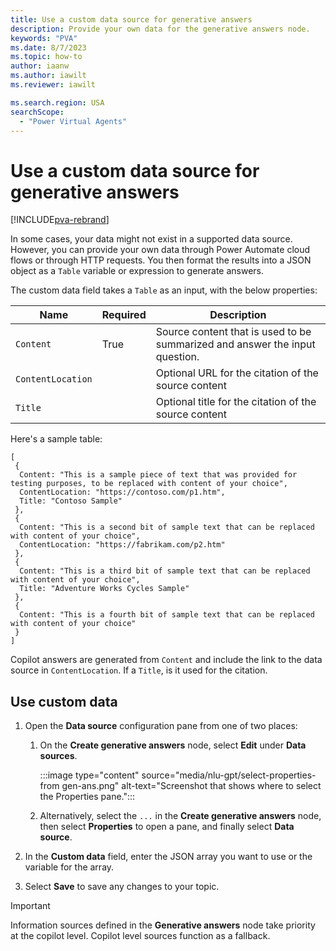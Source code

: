 ```yaml
---
title: Use a custom data source for generative answers
description: Provide your own data for the generative answers node.
keywords: "PVA"
ms.date: 8/7/2023
ms.topic: how-to
author: iaanw
ms.author: iawilt
ms.reviewer: iawilt

ms.search.region: USA
searchScope:
  - "Power Virtual Agents"
---
```


# Use a custom data source for generative answers

[!INCLUDE[pva-rebrand](includes/pva-rebrand.md)]

In some cases, your data might not exist in a supported data source. However, you can provide your own data through Power Automate cloud flows or through HTTP requests. You then format the results into a JSON object as a `Table` variable or expression to generate answers.

The custom data field takes a `Table` as an input, with the below properties:

| Name   | Required | Description |
|----------|-----------|------------|
| `Content` | True | Source content that is used to be summarized and answer the input question. |
| `ContentLocation` |   | Optional URL for the citation of the source content |
| `Title` |   | Optional title for the citation of the source content |

Here's a sample table:

```powerapps-dot
[
 {
  Content: "This is a sample piece of text that was provided for testing purposes, to be replaced with content of your choice",
  ContentLocation: "https://contoso.com/p1.htm",
  Title: "Contoso Sample"
 },
 {
  Content: "This is a second bit of sample text that can be replaced with content of your choice",
  ContentLocation: "https://fabrikam.com/p2.htm"
 },
 {
  Content: "This is a third bit of sample text that can be replaced with content of your choice",
  Title: "Adventure Works Cycles Sample"
 },
 {
  Content: "This is a fourth bit of sample text that can be replaced with content of your choice"
 }
]
```

Copilot answers are generated from `Content` and include the link to the data source in `ContentLocation`. If a `Title`, is it used for the citation.


## Use custom data

1. Open the **Data source** configuration pane from one of two places:

   1. On the **Create generative answers** node, select **Edit** under **Data sources**.

      :::image type="content" source="media/nlu-gpt/select-properties-from gen-ans.png" alt-text="Screenshot that shows where to select the Properties pane.":::

   1. Alternatively, select the `...` in the **Create generative answers** node, then select **Properties** to open a pane, and finally select **Data source**.

1. In the **Custom data** field, enter the JSON array you want to use or the variable for the array.

1. Select **Save** to save any changes to your topic.

> [!IMPORTANT]
> Information sources defined in the **Generative answers** node take priority at the copilot level. Copilot level sources function as a fallback.
